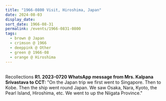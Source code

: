 ```yaml
---
title: "1966-0800 Visit, Hiroshima, Japan"
date: 2024-08-03
display_date: 
sort_date: 1966-08-31
permalink: /events/1966-0831-0800
tags:
  - brown @ Japan
  - crimson @ 1966
  - deeppink @ Other
  - green @ 1966-08
  - orange @ Hiroshima
---
```


<br>

<wave-list>
  <list-title color="DarkSeaGreen" width="65"> Recollections</list-title>
  <list-item color="BlanchedAlmond"  width="280"><b>R1. 2023-0720 WhatsApp message from Mrs. Kalpana Srivastava to CCT:</b> "On the Japan trip we first went to Singapore. Then to Kobe. Then the ship went round Japan. We saw Osaka, Nara, Kyoto, the Pearl Island, Hiroshima, etc. We went to up the Niigata Province."</list-item>
  </wave-list>